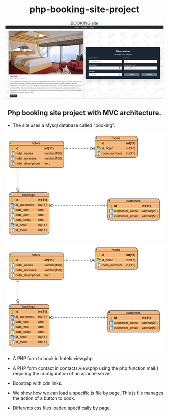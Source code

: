 <h1 align="center">php-booking-site-project</h1>

![BOOKINGCAPTURE!](https://github.com/if-web-dev/booking-site-php-pdo-project/blob/main/public/Assets/images/Capture-hotel.PNG)

<h2 align="center">Php booking site project with MVC architecture.</h2>

* The site uses a Mysql database called "booking".

![UMLCAPTURE!](https://github.com/if-web-dev/booking-site-php-pdo-project/blob/main/public/Assets/images/ER-diagram.PNG)

<p align="center">
  <img src="https://raw.githubusercontent.com/if-web-dev/booking-site-php-pdo-project/main/public/Assets/images/ER-diagram.PNG" alt="ER-diagram"/>
</p>

* A PHP form to book in hotels.view.php

* A PHP form contact in contacts.view.php using the php function mail() requiring the configuration of an apache server.

* Boostrap with cdn links.

* We show how we can load a specific js file by page. This js file manages the action of a button to book. 

* Differents css files loaded specifically by page.

